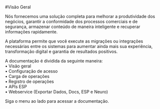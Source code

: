 #Visão Geral

Nós fornecemos uma solução completa para melhorar a produtividade dos negócios, garantir a conformidade dos processos comerciais e de segurança, armazenar conteúdo de maneira inteligente e recuperar informações rapidamente.  

A plataforma permite que você execute as migrações ou integrações necessárias entre os sistemas para aumentar ainda mais sua experiência, transformação digital e garantia de resultados positivos.  

A documentação é dividida da seguinte maneira:  
•	Visão geral  
•	Configuração de acesso  
•	Carga de operações  
•	Registro de operações  
•	APIs ESP  
•	Webservice (Exportar Dados, Docs, ESP e Neuro)  

Siga o menu ao lado para acessar a documentação.


